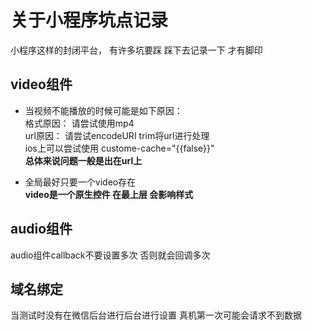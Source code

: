 # 关于小程序坑点记录
小程序这样的封闭平台， 有许多坑要踩 踩下去记录一下 才有脚印

## video组件     
- 当视频不能播放的时候可能是如下原因：         
格式原因： 请尝试使用mp4      
url原因： 请尝试encodeURI trim将url进行处理         
ios上可以尝试使用 custome-cache="{{false}}"      
**总体来说问题一般是出在url上**        

- 全局最好只要一个video存在         
**video是一个原生控件  在最上层  会影响样式**     

##  audio组件      
audio组件callback不要设置多次 否则就会回调多次      

## 域名绑定   
当测试时没有在微信后台进行后台进行设置  真机第一次可能会请求不到数据    



	